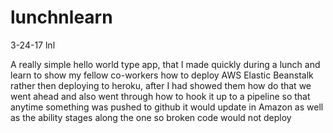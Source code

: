# lunchnlearn
3-24-17 lnl

A really simple hello world type app, that I made quickly during a lunch and learn to show my fellow co-workers how to deploy
AWS Elastic Beanstalk rather then deploying to heroku, after I had showed them how do that we went ahead and also went through 
how to hook it up to a pipeline so that anytime something was pushed to github it would update in Amazon as well as the ability
stages along the one so broken code would not deploy
